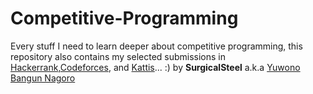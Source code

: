 # Competitive-Programming
Every stuff I need to learn deeper about competitive programming, this repository also contains my selected submissions in <a href="https://www.hackerrank.com/SurgicalSteel" target="_blank">Hackerrank</a>,<a href="http://codeforces.com/profile/SurgicalSteel" target="_blank">Codeforces</a>, and <a href="https://open.kattis.com/users/surgicalsteel" target="_blank">Kattis</a>... :) by <b>SurgicalSteel</b> a.k.a <a href="https://bangunnagoro.wordpress.com" target="_blank">Yuwono Bangun Nagoro</a>
